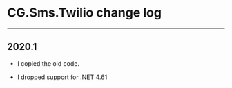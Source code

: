 # CG.Sms.Twilio change log
---

## 2020.1

* I copied the old code. 

* I dropped support for .NET 4.61



